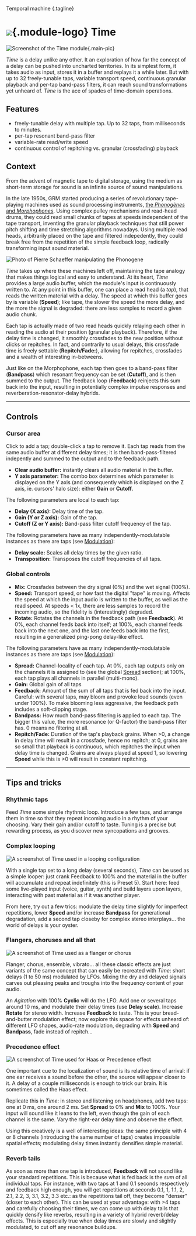 Temporal machine
{.tagline}

# ![](../assets/images/modules/time/time.svg){.module-logo} Time

![Screenshot of the Time module](../assets/images/modules/time/time.png){.main-pic}

_Time_ is a delay unlike any other. It an exploration of how far the concept of a delay can be
pushed into uncharted territories. In its simplest form, it takes audio as input, stores it in a
buffer and replays it a while later. But with up to 32 freely-tunable taps, variable transport
speed, continuous granular playback and per-tap band-pass filters, it can reach sound
transformations yet unheard of. _Time_ is the ace of spades of time-domain operations.

## Features

- freely-tunable delay with multiple tap. Up to 32 taps, from milliseconds to minutes.
- per-tap resonant band-pass filter
- variable-rate read/write speed
- continuous control of repitching vs. granular (crossfading) playback

## Context

From the advent of magnetic tape to digital storage, using the medium as short-term storage for
sound is an infinite source of sound manipulations.

In the late 1950s, GRM started producing a series of revolutionary tape-playing machines used as
sound processing instruments, [the _Phonogènes_ and
_Morphophones_](https://sites.inagrm.com/grmstudio/activities/Historique_Manipulations.xhtml). Using
complex pulley mechanisms and read-head drums, they could read small chunks of tapes at speeds
independent of the tape transport, inventing the granular playback techniques that still power pitch
shifting and time stretching algorithms nowadays. Using multiple read heads, arbitrarily placed on
the tape and filtered indepedently, they could break free from the repetition of the simple feedback
loop, radically transforming input sound material.

![Photo of Pierre Schaeffer manipulating the Phonogene](../assets/images/modules/time/schaeffer-phonogene.jpg)

_Time_ takes up where these machines left off, maintaining the tape analogy that makes things
logical and easy to understand. At its heart, _Time_ provides a large audio buffer, which the
module's input is continuously written to. At any point in this buffer, one can place a read head (a
_tap_), that reads the written material with a delay. The speed at which this buffer goes by is
variable (**Speed**); like tape, the slower the speed the more delay, and the more the signal is
degraded: there are less samples to record a given audio chunk.

Each tap is actually made of two read heads quickly relaying each other in reading the audio at
their position (granular playback). Therefore, if the delay time is changed, it smoothly crossfades
to the new position without clicks or repitches. In fact, and contrarily to usual delays, this
crossfade time is freely settable (**Repitch/Fade:**), allowing for repitches, crossfades and a
wealth of interesting in-betweens.

Just like on the Morphophone, each tap then goes to a band-pass filter (**Bandpass**) which resonant
frequency can be set (**Cutoff**), and is then summed to the output. The feedback loop
(**Feedback**) reinjects this sum back into the input, resulting in potentially complex impulse
responses and reverberation-resonator-delay hybrids.

---

## Controls

### Cursor area

Click to add a tap; double-click a tap to remove it. Each tap reads from the same audio buffer at
different delay times; it is then band-pass-filtered indepently and summed to the output and to the
feedback path.

- **Clear audio buffer:** instantly clears all audio material in the buffer.
- **Y axis parameter:** The combo box determines which parameter is displayed on the Y axis (and
  consequently which is displayed on the Z axis, ie. cursors' halo size): either **Gain** or
  **Cutoff**.

The following parameters are local to each tap:

- **Delay (X axis):** Delay time of the tap.
- **Gain (Y or Z axis):** Gain of the tap.
- **Cutoff (Z or Y axis):** Band-pass filter cutoff frequency of the tap.

The following parameters have as many independently-modulatable instances as there are taps (see
  [Modulation](../atelier/modulation.md)):

- **Delay scale:** Scales all delay times by the given ratio.
- **Transposition:** Transposes the cutoff frequencies of all taps.

### Global controls

- **Mix:** Crossfades between the dry signal (0%) and the wet signal (100%).
- **Speed:** Transport speed, or how fast the digital "tape" is moving. Affects the speed at which
  the input audio is written to the buffer, as well as the read speed. At speeds < 1x, there are
  less samples to record the incoming audio, so the fidelity is (interestingly) degraded.
- **Rotate:** Rotates the channels in the feedback path (see **Feedback**). At 0%, each channel
  feeds back into itself; at 100%, each channel feeds back into the next one, and the last one feeds
  back into the first, resulting in a generalized ping-pong delay-like effect.

The following parameters have as many independently-modulatable instances as there are taps (see
  [Modulation](../atelier/modulation.md)):

- **Spread:** Channel-locality of each tap. At 0%, each tap outputs only on the channels it is
  assigned to (see the global [Spread](../atelier/multichannel.md#spread) section); at 100%, each
  tap plays all channels in parallel (multi-mono).
- **Gain:** Global gain of all taps
- **Feedback:** Amount of the sum of all taps that is fed back into the input. Careful: with several
  taps, may bloom and provoke loud sounds (even under 100%). To make blooming less aggressive, the
  feedback path includes a soft-clipping stage.
- **Bandpass:** How much band-pass filtering is applied to each tap. The bigger this value, the more
  resonance (or Q-factor) the band-pass filter has. 0 means no filtering at all.
- **Repitch/Fade:** Duration of the tap's playback grains. When >0, a change in delay time will
  result in a crossfade, hence no repitch; at 0, grains are so small that playback is continuous,
  which repitches the input when delay time is changed. Grains are always played at speed 1, so
  lowering **Speed** while this is >0 will result in constant repitching.

---

## Tips and tricks

### Rhythmic taps

Feed _Time_ some simple rhythmic loop. Introduce a few taps, and arrange them in time so that they
repeat incoming audio in a rhythm of your choosing. Vary their gain and/or cutoff to taste. Tuning
is a precise but rewarding process, as you discover new syncopations and grooves.

### Complex looping

![A screenshot of Time used in a looping configuration](../assets/images/modules/time/time-looper.png)

With a single tap set to a long delay (several seconds), _Time_ can be used as a simple looper: just
crank Feedback to 100% and the material in the buffer will accumulate and repeat indefinitely (this
is Preset 5). Start here: feed some live-played input (voice, guitar, synth) and build layers upon
layers, interacting with past material as if it was another player.

From here, try out a few trics: modulate the delay time slightly for imperfect repetitions, lower **Speed** and/or increase **Bandpass** for generational degradation, add a second tap closeby for complex stereo interplays... the world of delays is your oyster.

### Flangers, choruses and all that

![A screenshot of Time used as a flanger or chorus](../assets/images/modules/time/time-flanger.png)

Flanger, chorus, ensemble, vibrato... all these classic effects are just variants of the same
concept that can easily be recreated with _Time_: short delays (1 to 50 ms) modulated by LFOs.
Mixing the dry and delayed signals carves out pleasing peaks and troughs into the frequency content
of your audio.

An _Agitation_ with 100% **Cyclic** will do the LFO. Add one or several taps around 10 ms, and
modulate their delay times (use **Delay scale**). Increase **Rotate** for stereo width. Increase
**Feedback** to taste. This is your bread-and-butter modulation effect; now explore this space for
effects unheard of: different LFO shapes, audio-rate modulation, degrading with **Speed** and
**Bandpass**, fade instead of repitch...

### Precedence effect

![A screenshot of Time used for Haas or Precedence effect](../assets/images/modules/time/time-precedence.png)

One important cue to the localization of sound is its relative time of arrival: if one ear receives
a sound before the other, the source will appear closer to it. A delay of a couple milliseconds is
enough to trick our brain. It is sometimes called the Haas effect.

Replicate this in _Time_: in stereo and listening on headphones, add two
taps: one at 0 ms, one around 2 ms. Set **Spread** to 0% and **Mix** to 100%. Your input will sound
like it leans to the left, even though the gain of each channel is the same. Vary the right-ear delay time and observe the effect.

Using this creatively is a well of interesting ideas: the same principle with 4 or 8 channels (introducing the same number of taps) creates impossible spatial effects; modulating delay times instantly densifies simple material.

### Reverb tails

As soon as more than one tap is introduced, **Feedback** will not sound like your standard
repetitions. This is because what is fed back is the _sum_ of all individual taps. For instance,
with two taps at 1 and 0.1 seconds respectively and feedback high enough, you will get repetitions
at seconds 0.1, 1, 1.1, 2, 2.1, 2.2, 3, 3.1, 3.2, 3.3 etc.: as the repetitions tail off, they become
"denser" (closer to each other). This can be used at your advantage: with >4 taps and carefully
choosing their times, we can come up with delay tails that quickly densify like reverbs, resulting
in a variety of hybrid reverb/delay effects. This is especially true when delay times are slowly and
slightly modulated, to cut off any resonance buildups.

